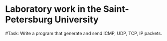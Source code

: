 Laboratory work in the Saint-Petersburg University
===

#Task: Write a program that generate and send ICMP, UDP, TCP, IP packets.
